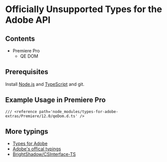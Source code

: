 # Officially Unsupported Types for the Adobe API

## Contents
- Premiere Pro
  - QE DOM

## Prerequisites

Install [Node.js](https://nodejs.org/en/download/) and [TypeScript](https://www.typescriptlang.org/#download-links) and git.

## Example Usage in Premiere Pro

```
/// <reference path='node_modules/types-for-adobe-extras/Premiere/12.0/qeDom.d.ts' />
```

## More typings

- [Types for Adobe](https://github.com/bbb999/types-for-adobe)
- [Adobe's offical typings](https://github.com/Adobe-CEP/Samples/tree/master/TypeScript/typings)
- [BrightShadow/CSInterface-TS](https://github.com/BrightShadow/CSInterface-TS)
